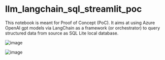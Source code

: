 # llm_langchain_sql_streamlit_poc
This notebook is meant for Proof of Concept (PoC). It aims at using Azure OpenAI gpt models via LangChain as a framework (or orchestrator) to query structured data from source as SQL Lite local database.

![image](https://github.com/martoscloudarchitect/llm_langchain_sql_streamlit_poc/assets/127968669/ddf14240-aaac-4f6f-a61d-84cd8847143b)

![image](https://github.com/martoscloudarchitect/llm_langchain_sql_streamlit_poc/assets/127968669/5e015749-2b33-4c42-92c9-4d37cc71e5b6)

